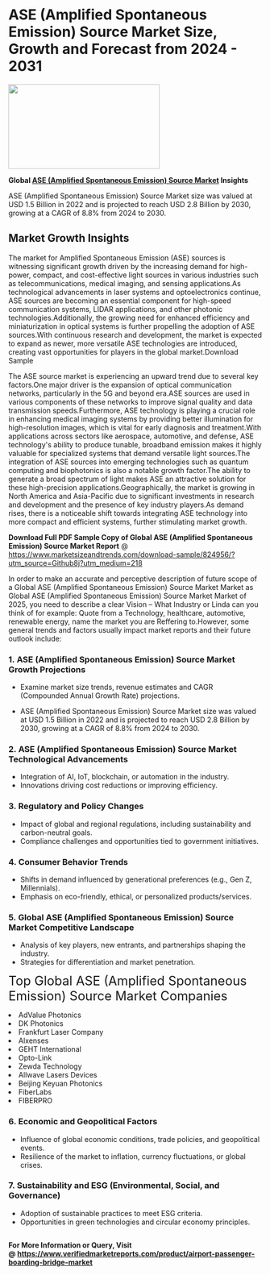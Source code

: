 <H1>ASE (Amplified Spontaneous Emission) Source Market Size, Growth and Forecast from 2024 - 2031</H1><img class="aligncenter size-medium wp-image-584254" src="https://thirdeyenews.in/wp-content/uploads/2024/09/Global-Market-Research-300x168.jpeg" alt="" width="300" height="168" /><p><strong>Global&nbsp;<a href="https://www.marketsizeandtrends.com/download-sample/824956/?utm_source=Github8j?utm_medium=218">ASE (Amplified Spontaneous Emission) Source Market</a> Insights</strong></p><p>ASE (Amplified Spontaneous Emission) Source Market size was valued at USD 1.5 Billion in 2022 and is projected to reach USD 2.8 Billion by 2030, growing at a CAGR of 8.8% from 2024 to 2030.</p><p><h2>Market Growth Insights</h2> <p>The market for Amplified Spontaneous Emission (ASE) sources is witnessing significant growth driven by the increasing demand for high-power, compact, and cost-effective light sources in various industries such as telecommunications, medical imaging, and sensing applications.As technological advancements in laser systems and optoelectronics continue, ASE sources are becoming an essential component for high-speed communication systems, LIDAR applications, and other photonic technologies.Additionally, the growing need for enhanced efficiency and miniaturization in optical systems is further propelling the adoption of ASE sources.With continuous research and development, the market is expected to expand as newer, more versatile ASE technologies are introduced, creating vast opportunities for players in the global market.Download Sample</p> <p>The ASE source market is experiencing an upward trend due to several key factors.One major driver is the expansion of optical communication networks, particularly in the 5G and beyond era.ASE sources are used in various components of these networks to improve signal quality and data transmission speeds.Furthermore, ASE technology is playing a crucial role in enhancing medical imaging systems by providing better illumination for high-resolution images, which is vital for early diagnosis and treatment.With applications across sectors like aerospace, automotive, and defense, ASE technology's ability to produce tunable, broadband emission makes it highly valuable for specialized systems that demand versatile light sources.The integration of ASE sources into emerging technologies such as quantum computing and biophotonics is also a notable growth factor.The ability to generate a broad spectrum of light makes ASE an attractive solution for these high-precision applications.Geographically, the market is growing in North America and Asia-Pacific due to significant investments in research and development and the presence of key industry players.As demand rises, there is a noticeable shift towards integrating ASE technology into more compact and efficient systems, further stimulating market growth.</p><p><span class=""><strong>Download Full PDF Sample Copy of Global ASE (Amplified Spontaneous Emission) Source Market Report</strong> @ <a href="https://www.marketsizeandtrends.com/download-sample/824956/?utm_source=Github8j?utm_medium=218" target="_blank">https://www.marketsizeandtrends.com/download-sample/824956/?utm_source=Github8j?utm_medium=218</a></span></p><p>In order to make an accurate and perceptive description of future scope of a Global&nbsp;ASE (Amplified Spontaneous Emission) Source Market Market as Global&nbsp;ASE (Amplified Spontaneous Emission) Source Market Market of 2025, you need to describe a clear Vision &ndash; What Industry or Linda can you think of for example: Quote from a Technology, healthcare, automotive, renewable energy, name the market you are Reffering to.However, some general trends and factors usually impact market reports and their future outlook include:</p><h3>1.&nbsp;<strong>ASE (Amplified Spontaneous Emission) Source Market Growth Projections</strong></h3><ul><li>Examine market size trends, revenue estimates and CAGR (Compounded Annual Growth Rate) projections.</li><li><p>ASE (Amplified Spontaneous Emission) Source Market size was valued at USD 1.5 Billion in 2022 and is projected to reach USD 2.8 Billion by 2030, growing at a CAGR of 8.8% from 2024 to 2030.</p></li></ul><h3>2.&nbsp;<strong>ASE (Amplified Spontaneous Emission) Source Market Technological Advancements</strong></h3><ul><li>Integration of AI, IoT, blockchain, or automation in the industry.</li><li>Innovations driving cost reductions or improving efficiency.</li></ul><h3>3.&nbsp;<strong>Regulatory and Policy Changes</strong></h3><ul><li>Impact of global and regional regulations, including sustainability and carbon-neutral goals.</li><li>Compliance challenges and opportunities tied to government initiatives.</li></ul><h3>4.&nbsp;<strong>Consumer Behavior Trends</strong></h3><ul><li>Shifts in demand influenced by generational preferences (e.g., Gen Z, Millennials).</li><li>Emphasis on eco-friendly, ethical, or personalized products/services.</li></ul><h3>5.&nbsp;<strong>Global ASE (Amplified Spontaneous Emission) Source Market Competitive Landscape</strong></h3><ul><li>Analysis of key players, new entrants, and partnerships shaping the industry.</li><li>Strategies for differentiation and market penetration.</li></ul><p data-pm-slice="1 1 []"><span style="color: inherit; font-family: inherit; font-size: 25px;">Top Global ASE (Amplified Spontaneous Emission) Source Market Companies</span></p><div class="" data-test-id=""><p><li>AdValue Photonics</li><li> DK Photonics</li><li> Frankfurt Laser Company</li><li> Alxenses</li><li> GEHT International</li><li> Opto-Link</li><li> Zewda Technology</li><li> Allwave Lasers Devices</li><li> Beijing Keyuan Photonics</li><li> FiberLabs</li><li> FIBERPRO</li></p></div><h3>6.&nbsp;<strong>Economic and Geopolitical Factors</strong></h3><ul><li>Influence of global economic conditions, trade policies, and geopolitical events.</li><li>Resilience of the market to inflation, currency fluctuations, or global crises.</li></ul><h3>7.&nbsp;<strong>Sustainability and ESG (Environmental, Social, and Governance)</strong></h3><ul><li>Adoption of sustainable practices to meet ESG criteria.</li><li>Opportunities in green technologies and circular economy principles.</li></ul><h2><strong style="font-size: 14px;">For More Information or Query, Visit @&nbsp;</strong><a style="background-color: #ffffff; font-size: 14px;" href="https://www.marketsizeandtrends.com/report/ase-amplified-spontaneous-emission-source-market/" target="_blank">https://www.verifiedmarketreports.com/product/airport-passenger-boarding-bridge-market</a></h2>